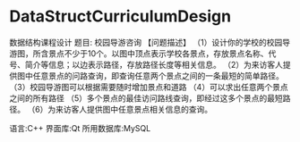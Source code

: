 # DataStructCurriculumDesign
数据结构课程设计
题目:
校园导游咨询
【问题描述】
    （1）设计你的学校的校园导游图，所含景点不少于10个。以图中顶点表示学校各景点，存放景点名称、代号、简介等信息；以边表示路径，存放路径长度等相关信息。
    （2）为来访客人提供图中任意景点的问路查询，即查询任意两个景点之间的一条最短的简单路径。 
    （3）校园导游图可以根据需要随时增加景点和道路
    （4）可以求出任意两个景点之间的所有路径
    （5）多个景点的最佳访问路线查询，即经过这多个景点的最短路径。
    （6）为来访客人提供图中任意景点相关信息的查询。

语言:C++
界面库:Qt
所用数据库:MySQL
